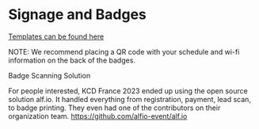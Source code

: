 <h1>Signage and Badges</h1>

[Templates can be found here](https://drive.google.com/drive/folders/1bqVdbGB0v6nppbmBA0pF9ncDgT-jMWVc?usp=sharing)

NOTE: We recommend placing a QR code with your schedule and wi-fi information on the back of the badges.

Badge Scanning Solution

For people interested, KCD France 2023 ended up using the open source solution alf.io. It handled everything from registration, payment, lead scan, to badge printing. They even had one of the contributors on their organization team.
https://github.com/alfio-event/alf.io
